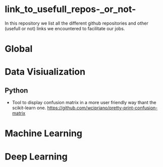 # link_to_usefull_repos-_or_not-

In this repository we list all the different github repositories and other (usefull or not) links we encountered to facilitate our jobs.

# Global

# Data Visiualization

## Python
- Tool to display confusion matrix in a more user friendly way thant the scikit-learn one. https://github.com/wcipriano/pretty-print-confusion-matrix

# Machine Learning

# Deep Learning
